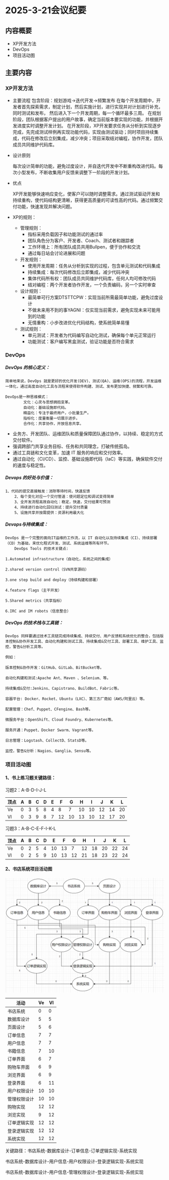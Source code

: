 # 2025-3-21会议纪要

## 内容概要

* XP开发方法
* DevOps
* 项目活动图

## 主要内容

### XP开发方法

* 主要流程
  包含阶段：规划游戏->迭代开发->频繁发布
  在每个开发周期中，开发者首先探索需求，制定计划，然后实施计划，进行实现并对计划进行补充，同时测试和发布，  然后进入下一个开发周期，每一个循环最多三周。
  在规划阶段，团队根据客户提出的用户故事，确定当前版本要实现的功能，并根据开发进度实时调整开发计划。
  在开发阶段，XP开发要求任务从分析到实现逐步完成，先完成测试样例再实现功能代码，实现由测试驱动；同时项目持续集成，代码在修改后立刻集成，减少冲突；项目采取结对编程，协作开发，团队成员共同维护代码库。
* 设计原则

  每次设计简单的功能，避免过度设计，并自迭代开发中不断重构改进代码。每次小型发布，不断收集用户反馈来调整下一阶段的开发计划。
* 优点

  XP开发能够快速响应变化，使客户可以随时调整需求。通过测试驱动开发和持续重构，使代码结构更清晰，获得更高质量的可读性高的代码。通过频繁交付功能，快速发现并解决问题。
* XP的规则：

  * 管理规则：
    * 指标采用负载因子和功能测试的通过率
    * 团队角色分为客户、开发者、Coach、测试者和跟踪者
    * 工作环境上：所有团队成员共用Bullpen，便于协作和交流
    * 通过每日站会讨论进展和问题
  * 开发规则：
    * 使用开发周期：任务从分析到实现的过程，包含单元测试和代码集成
    * 持续集成：每次代码修改后立即集成，减少代码冲突
    * 集体代码所有权：团队成员共同维护代码库，任何人均可修改代码
    * 结对编程：两个开发者协作开发，一个负责编码，另一个实时审查
  * 设计规则：
    * 最简单可行方案DTSTTCPW：实现当前所需最简单功能，避免过度设计
    * 不做未来用不到的事YAGNI：仅实现当前需求，避免实现未来可能用到的功能
    * 无情重构：小步改进优化代码结构，使系统简单易懂
  * 测试规则：
    * 单元测试：开发者为代码编写自动化测试，确保每个单元正常运行
    * 功能测试：客户编写黑盒测试，验证功能是否符合需求

### DevOps

##### DevOps 的核心定义：

    简单地来说，DevOps 就是更好的优化开发(DEV)、测试(QA)、运维(OPS)的流程，开发运维一体化，通过高度自动化工具与流程来使得软件构建、测试、发布更加快捷、频繁和可靠。

    DevOps是一种思维模式：
			文化：心灵与思想拥抱变革。
			自动化：基础设施即代码。
			精益化：专注于最终用户，小批量生产。
			指标化：度量衡量一切展示进步。
			合作化：共享协作，开放信息共享。

- 业务方、开发团队、运维团队和质量保障团队通过协作，以持续、稳定的方式交付软件。
- 强调跨部门共享业务目标、任务和共同理念，打破传统孤岛。
- 通过工具链和文化变革，加速 IT 服务的响应和交付效率。
- 通过自动化（CI/CD）、监控、基础设施即代码（IaC）等实践，确保软件交付的速度与稳定性。

##### Devops 的好处与价值：

    1、代码的提交直接触发：消除等待时间，快速反馈
		2、每个变化对应一个交付管道：使问题定位和调试变得简单
		3、全开发流程高效自动化：稳定，快速，交付结果可预测
		4、持续进行自动化回归测试：提升交付质量
		5、设施共享并按需提供：资源利用最大化

##### Devops与持续集成：

    DevOps 是一个完整的面向IT运维的工作流，以 IT 自动化以及持续集成（CI）、持续部署（CD）为基础，来优化程式开发、测试、系统运维等所有环节。
		DevOps Tools 的技术关键点:

    1.Automated infrastructure（自动化，系统之间的集成）

    2.shared version control（SVN共享源码）

    3.one step build and deploy（持续构建和部署）

    4.feature flags（主干开发）

    5.Shared metrics（共享指标）

    6.IRC and IM robots（信息整合）

##### DevOps 的技术栈与工具链：

    DevOps 同样要通过技术工具链完成持续集成、持续交付、用户反馈和系统优化的整合，包括版本控制&协作开发工具、自动化构建和测试工具、持续集成&交付工具、部署工具、维护工具、监控，警告&分析工具等。

    例如：

    版本控制&协作开发：GitHub、GitLab、BitBucket等。

    自动化构建和测试:Apache Ant、Maven 、Selenium、等。

    持续集成&交付:Jenkins、Capistrano、BuildBot、Fabric等。

    容器平台: Docker、Rocket、Ubuntu（LXC）、第三方厂商如（AWS/阿里云）等。

    配置管理：Chef、Puppet、CFengine、Bash等。

    微服务平台：OpenShift、Cloud Foundry、Kubernetes等。

    服务开通：Puppet、Docker Swarm、Vagrant等。

    日志管理：Logstash、CollectD、StatsD等。

    监控，警告&分析：Nagios、Ganglia、Sensu等。

### 项目活动图

#### 1、书上练习题关键路径：

习题2：A-B-D-I-J-L

| 顶点 | A | B | C | D | E | F  | G  | H  | I  | J  | K  | L  |
| ---- | - | - | - | - | - | -- | -- | -- | -- | -- | -- | -- |
| Ve   | 0 | 3 | 5 | 8 | 4 | 8  | 7  | 10 | 10 | 12 | 14 | 20 |
| Vl   | 0 | 3 | 9 | 8 | 7 | 12 | 10 | 13 | 10 | 12 | 17 | 20 |

习题3：A-B-C-E-F-I-K-L

| 顶点 | A | B | C | D | E  | F  | G  | H  | I  | J  | K  | L  |
| ---- | - | - | - | - | -- | -- | -- | -- | -- | -- | -- | -- |
| Ve   | 0 | 2 | 5 | 4 | 10 | 13 | 7  | 12 | 18 | 20 | 22 | 24 |
| Vl   | 0 | 2 | 5 | 9 | 10 | 13 | 12 | 21 | 18 | 23 | 22 | 24 |

#### 2、书店系统项目活动图

![1742544649489](./image/2025-3-21/1742544649489.png)

| 活动         | Ve | Vl |
| ------------ | -- | -- |
| 书店系统     | 0  | 0  |
| 数据库设计   | 5  | 5  |
| 页面设计     | 5  | 6  |
| 订单信息     | 7  | 7  |
| 用户信息     | 7  | 7  |
| 书籍信息     | 7  | 10 |
| 订单界面     | 6  | 7  |
| 购物车界面   | 6  | 9  |
| 浏览界面     | 6  | 9  |
| 登录界面     | 6  | 11 |
| 用户权限设计 | 10 | 10 |
| 管理权限设计 | 10 | 10 |
| 购物实现     | 12 | 12 |
| 浏览实现     | 9  | 12 |
| 订单逻辑实现 | 12 | 12 |
| 登录逻辑实现 | 12 | 12 |
| 系统实现     | 12 | 12 |

关键路径：书店系统-数据库设计-订单信息-订单逻辑实现-系统实现

书店系统-数据库设计-用户信息-用户权限设计-登录逻辑实现-系统实现

书店系统-数据库设计-用户信息-管理权限设计-登录逻辑实现-系统实现
